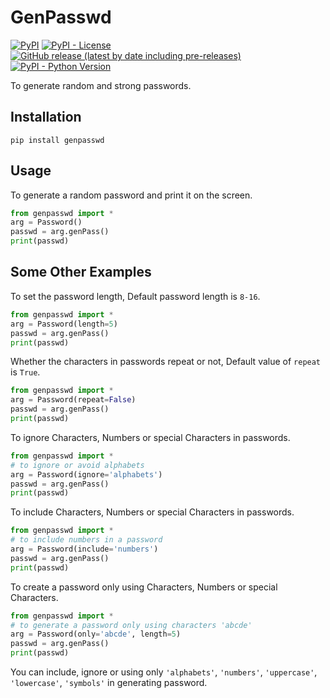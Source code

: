 # GenPasswd

[![PyPI](https://img.shields.io/pypi/v/genpasswd.svg)](https://pypi.python.org/pypi/genpasswd)
[![PyPI - License](https://img.shields.io/pypi/l/genpasswd)](https://github.com/Gowthaman1401/GenPasswd/blob/main/LICENSE)
[![GitHub release (latest by date including pre-releases)](https://img.shields.io/github/v/release/Gowthaman1401/GenPasswd?color=orange&include_prereleases)](https://github.com/Gowthaman1401/GenPasswd/releases)
[![PyPI - Python Version](https://img.shields.io/pypi/pyversions/genpasswd?color=red)](https://pypi.python.org/pypi/genpasswd)

To generate random and strong passwords.

## Installation

`pip install genpasswd`

## Usage

To generate a random password and print it on the screen.
```python
from genpasswd import *
arg = Password()
passwd = arg.genPass()
print(passwd)
```

## Some Other Examples

To set the password length, Default password length is `8-16`.
```python
from genpasswd import *
arg = Password(length=5)
passwd = arg.genPass()
print(passwd)
```
Whether the characters in passwords repeat or not,
Default value of `repeat` is `True`.
```python
from genpasswd import *
arg = Password(repeat=False)  
passwd = arg.genPass()
print(passwd)
```
To ignore Characters, Numbers or special Characters in passwords. 

```python
from genpasswd import *
# to ignore or avoid alphabets
arg = Password(ignore='alphabets')
passwd = arg.genPass()
print(passwd)
```
To include Characters, Numbers or special Characters in passwords.

```python
from genpasswd import *
# to include numbers in a password
arg = Password(include='numbers')
passwd = arg.genPass()
print(passwd)
```
To create a password only using Characters, Numbers or special Characters.

```python
from genpasswd import *
# to generate a password only using characters 'abcde'
arg = Password(only='abcde', length=5)
passwd = arg.genPass()
print(passwd)
```
You can include, ignore or using only `'alphabets'`, `'numbers'`, `'uppercase'`, `'lowercase'`, `'symbols'` in generating password.
